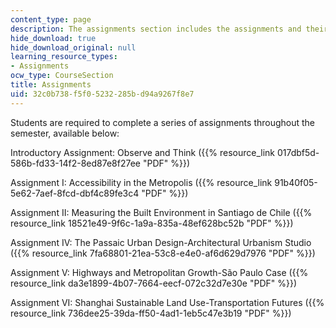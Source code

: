 ```yaml
---
content_type: page
description: The assignments section includes the assignments and their solutions.
hide_download: true
hide_download_original: null
learning_resource_types:
- Assignments
ocw_type: CourseSection
title: Assignments
uid: 32c0b738-f5f0-5232-285b-d94a9267f8e7
---
```


Students are required to complete a series of assignments throughout the semester, available below:

Introductory Assignment: Observe and Think ({{% resource_link 017dbf5d-586b-fd33-14f2-8ed87e8f27ee "PDF" %}})

Assignment I: Accessibility in the Metropolis ({{% resource_link 91b40f05-5e62-7aef-8fcd-dbf4c89fe3c4 "PDF" %}})

Assignment II: Measuring the Built Environment in Santiago de Chile ({{% resource_link 18521e49-9f6c-1a9a-835a-48ef628bc52b "PDF" %}})

Assignment IV: The Passaic Urban Design-Architectural Urbanism Studio ({{% resource_link 7fa68801-21ea-53c8-e4e0-af6d629d7976 "PDF" %}})

Assignment V: Highways and Metropolitan Growth-São Paulo Case ({{% resource_link da3e1899-4b07-7664-eecf-072c32d7e30e "PDF" %}})

Assignment VI: Shanghai Sustainable Land Use-Transportation Futures ({{% resource_link 736dee25-39da-ff50-4ad1-1eb5c47e3b19 "PDF" %}})